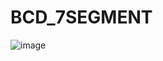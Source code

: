 # BCD_7SEGMENT
![image](https://github.com/RESMIRNAIR/BCD_7SEGMENT/assets/154305926/804ab8db-8637-45ac-b10f-80e77d818d61)
